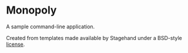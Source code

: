 # Monopoly

A sample command-line application.

Created from templates made available by Stagehand under a BSD-style
[license](https://github.com/dart-lang/stagehand/blob/master/LICENSE).
